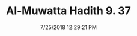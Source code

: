 ---
title        : "Al-Muwatta Hadith 9. 37"
date         : 7/25/2018 12:29:21 PM
draft        : false
type         : "hadith"
layout       : "hadith"
BookCode     : "AMH"
VolumeNumber : "9"
HadithNumber : "37"
categories  :  ["Prayer, Shortening - Warning against Passing in Front of Someone Praying"]
---